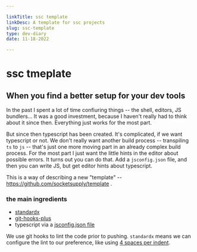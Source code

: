 ```yaml
---

linkTitle: ssc template
linkDesc: A template for ssc projects
slug: ssc-template
type: dev-diary
date: 11-18-2022

---
```


# ssc tmeplate

## When you find a better setup for your dev tools
In the past I spent a lot of time confiuring things -- the shell, editors, JS bundlers... It was a good investment, because I haven't really had to think about it since then. Everything just works for the most part.

But since then typescript has been created. It's complicated, if we want typescript or not. We don't really want another build process -- transpiling `ts` to `js` -- that's just one more moving part in an already complex build process. For the most part I just want the little hints in the editor about possible errors. It turns out you can do that. Add a `jsconfig.json` file, and then you can write JS, but get editor hints about typescript.

This is a way of describing a new "template" -- https://github.com/socketsupply/template . 

### the main ingredients

* [standardx](https://www.npmjs.com/package/standardx)
* [git-hooks-plus](https://www.npmjs.com/package/git-hooks-plus)
* typescript via a [jsconfig.json file](https://code.visualstudio.com/docs/languages/jsconfig)

We use git hooks to lint the code prior to pushing. `standardx` means we can configure the lint to our preference, like using [4 spaces per indent](https://github.com/socketsupply/template/blob/main/.eslintrc#L19).
